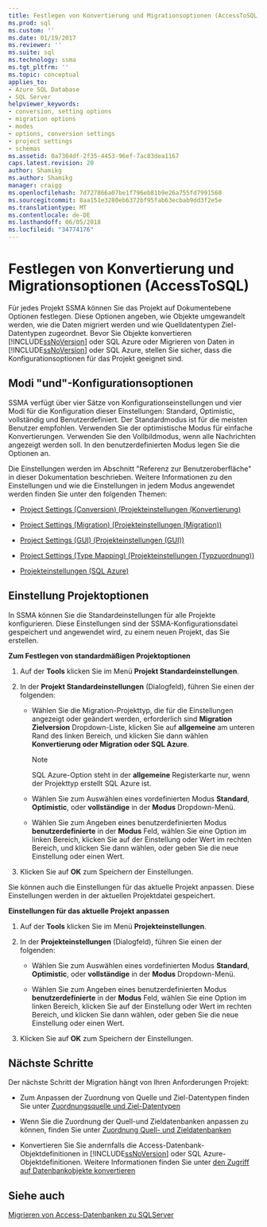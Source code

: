 ```yaml
---
title: Festlegen von Konvertierung und Migrationsoptionen (AccessToSQL) | Microsoft Docs
ms.prod: sql
ms.custom: ''
ms.date: 01/19/2017
ms.reviewer: ''
ms.suite: sql
ms.technology: ssma
ms.tgt_pltfrm: ''
ms.topic: conceptual
applies_to:
- Azure SQL Database
- SQL Server
helpviewer_keywords:
- conversion, setting options
- migration options
- modes
- options, conversion settings
- project settings
- schemas
ms.assetid: 0a7304df-2f35-4453-96ef-7ac83dea1167
caps.latest.revision: 20
author: Shamikg
ms.author: Shamikg
manager: craigg
ms.openlocfilehash: 7d727866a07be1f796eb81b9e26a755fd7991560
ms.sourcegitcommit: 8aa151e3280eb6372bf95fab63ecbab9dd3f2e5e
ms.translationtype: MT
ms.contentlocale: de-DE
ms.lasthandoff: 06/05/2018
ms.locfileid: "34774176"
---
```

# <a name="setting-conversion-and-migration-options-accesstosql"></a>Festlegen von Konvertierung und Migrationsoptionen (AccessToSQL)
Für jedes Projekt SSMA können Sie das Projekt auf Dokumentebene Optionen festlegen. Diese Optionen angeben, wie Objekte umgewandelt werden, wie die Daten migriert werden und wie Quelldatentypen Ziel-Datentypen zugeordnet. Bevor Sie Objekte konvertieren [!INCLUDE[ssNoVersion](../../includes/ssnoversion_md.md)] oder SQL Azure oder Migrieren von Daten in [!INCLUDE[ssNoVersion](../../includes/ssnoversion_md.md)] oder SQL Azure, stellen Sie sicher, dass die Konfigurationsoptionen für das Projekt geeignet sind.  
  
## <a name="configuration-options-and-modes"></a>Modi "und"-Konfigurationsoptionen  
SSMA verfügt über vier Sätze von Konfigurationseinstellungen und vier Modi für die Konfiguration dieser Einstellungen: Standard, Optimistic, vollständig und Benutzerdefiniert. Der Standardmodus ist für die meisten Benutzer empfohlen. Verwenden Sie der optimistische Modus für einfache Konvertierungen. Verwenden Sie den Vollbildmodus, wenn alle Nachrichten angezeigt werden soll. In den benutzerdefinierten Modus legen Sie die Optionen an.  
  
Die Einstellungen werden im Abschnitt "Referenz zur Benutzeroberfläche" in dieser Dokumentation beschrieben. Weitere Informationen zu den Einstellungen und wie die Einstellungen in jedem Modus angewendet werden finden Sie unter den folgenden Themen:  
  
-   [Project Settings (Conversion) (Projekteinstellungen (Konvertierung)](http://msdn.microsoft.com/en-us/bcebc635-c638-4ddb-924c-b9ccfef86388)  
  
-   [Project Settings (Migration) (Projekteinstellungen (Migration))](http://msdn.microsoft.com/en-us/4caebc9c-8680-4b99-a8fa-89c43161c95d)  
  
-   [Project Settings (GUI) (Projekteinstellungen (GUI))](http://msdn.microsoft.com/en-us/cf06baf1-8714-48a3-95dc-781f6ca53693)  
  
-   [Project Settings (Type Mapping) (Projekteinstellungen (Typzuordnung))](http://msdn.microsoft.com/en-us/b87b9683-abed-4677-8c50-18bdba704655)  
  
-   [Projekteinstellungen (SQL Azure)](http://msdn.microsoft.com/en-us/bbb8a204-d0e4-4f0b-9709-271feb1f136e)  
  
## <a name="setting-project-options"></a>Einstellung Projektoptionen  
In SSMA können Sie die Standardeinstellungen für alle Projekte konfigurieren. Diese Einstellungen sind der SSMA-Konfigurationsdatei gespeichert und angewendet wird, zu einem neuen Projekt, das Sie erstellen.  
  
**Zum Festlegen von standardmäßigen Projektoptionen**  
  
1.  Auf der **Tools** klicken Sie im Menü **Projekt Standardeinstellungen**.  
  
2.  In der **Projekt Standardeinstellungen** (Dialogfeld), führen Sie einen der folgenden:  
  
    -   Wählen Sie die Migration-Projekttyp, die für die Einstellungen angezeigt oder geändert werden, erforderlich sind **Migration Zielversion** Dropdown-Liste, klicken Sie auf **allgemeine** am unteren Rand des linken Bereich, und klicken Sie dann wählen **Konvertierung oder Migration oder SQL Azure**.  
  
        > [!NOTE]  
        > SQL Azure-Option steht in der **allgemeine** Registerkarte nur, wenn der Projekttyp erstellt SQL Azure ist.  
  
    -   Wählen Sie zum Auswählen eines vordefinierten Modus **Standard**, **Optimistic**, oder **vollständige** in der **Modus** Dropdown-Menü.  
  
    -   Wählen Sie zum Angeben eines benutzerdefinierten Modus **benutzerdefinierte** in der **Modus** Feld, wählen Sie eine Option im linken Bereich, klicken Sie auf der Einstellung oder Wert im rechten Bereich, und klicken Sie dann wählen, oder geben Sie die neue Einstellung oder einen Wert.  
  
3.  Klicken Sie auf **OK** zum Speichern der Einstellungen.  
  
Sie können auch die Einstellungen für das aktuelle Projekt anpassen. Diese Einstellungen werden in der aktuellen Projektdatei gespeichert.  
  
**Einstellungen für das aktuelle Projekt anpassen**  
  
1.  Auf der **Tools** klicken Sie im Menü **Projekteinstellungen**.  
  
2.  In der **Projekteinstellungen** (Dialogfeld), führen Sie einen der folgenden:  
  
    -   Wählen Sie zum Auswählen eines vordefinierten Modus **Standard**, **Optimistic**, oder **vollständige** in der **Modus** Dropdown-Menü.  
  
    -   Wählen Sie zum Angeben eines benutzerdefinierten Modus **benutzerdefinierte** in der **Modus** Feld, wählen Sie eine Option im linken Bereich, klicken Sie auf der Einstellung oder Wert im rechten Bereich, und klicken Sie dann wählen, oder geben Sie die neue Einstellung oder einen Wert.  
  
3.  Klicken Sie auf **OK** zum Speichern der Einstellungen.  
  
## <a name="next-steps"></a>Nächste Schritte  
Der nächste Schritt der Migration hängt von Ihren Anforderungen Projekt:  
  
-   Zum Anpassen der Zuordnung von Quelle und Ziel-Datentypen finden Sie unter [Zuordnungsquelle und Ziel-Datentypen](http://msdn.microsoft.com/en-us/b362a075-16e7-423f-b63f-e1e9f02844a9)  
  
-   Wenn Sie die Zuordnung der Quell-und Zieldatenbanken anpassen zu können, finden Sie unter [Zuordnung Quell- und Zieldatenbanken](http://msdn.microsoft.com/en-us/69bee937-7b2c-49ee-8866-7518c683fad4)  
  
-   Konvertieren Sie Sie andernfalls die Access-Datenbank-Objektdefinitionen in [!INCLUDE[ssNoVersion](../../includes/ssnoversion_md.md)] oder SQL Azure-Objektdefinitionen. Weitere Informationen finden Sie unter [den Zugriff auf Datenbankobjekte konvertieren](http://msdn.microsoft.com/en-us/e0ef67bf-80a6-4e6c-a82d-5d46e0623c6c)  
  
## <a name="see-also"></a>Siehe auch  
[Migrieren von Access-Datenbanken zu SQLServer](http://msdn.microsoft.com/en-us/76a3abcf-2998-4712-9490-fe8d872c89ca)  
  
